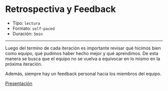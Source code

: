 # Retrospectiva y Feedback

* Tipo: `lectura`
* Formato: `self-paced`
* Duración: `5min`

***

Luego del termino de cada iteración es importante revisar qué hicimos bien como
equipo, qué pudimos haber hecho mejor y qué aprendimos. De esta manera se busca
que el equipo no se vuelva a equivocar en lo mismo en la próxima iteración.

Además, siempre hay un feedback personal hacia los miembros del equipo.

[Presentación](https://docs.google.com/presentation/d/e/2PACX-1vRqHZDLX8jhc7ifha8ztJF4NfPuOTApkyNF1gkBjs1Dpa9uK6KVGLZuh5YxIMlKw2Ppg-X1It8xT_BK/embed?start=false&loop=false&delayms=3000)
